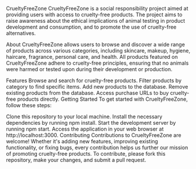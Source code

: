 CrueltyFreeZone
CrueltyFreeZone is a social responsibility project aimed at providing users with access to cruelty-free products. The project aims to raise awareness about the ethical implications of animal testing in product development and consumption, and to promote the use of cruelty-free alternatives.

About
CrueltyFreeZone allows users to browse and discover a wide range of products across various categories, including skincare, makeup, hygiene, haircare, fragrance, personal care, and health. All products featured on CrueltyFreeZone adhere to cruelty-free principles, ensuring that no animals were harmed or tested upon during their development or production.

Features
Browse and search for cruelty-free products.
Filter products by category to find specific items.
Add new products to the database.
Remove existing products from the database.
Access purchase URLs to buy cruelty-free products directly.
Getting Started
To get started with CrueltyFreeZone, follow these steps:

Clone this repository to your local machine.
Install the necessary dependencies by running npm install.
Start the development server by running npm start.
Access the application in your web browser at http://localhost:3000.
Contributing
Contributions to CrueltyFreeZone are welcome! Whether it's adding new features, improving existing functionality, or fixing bugs, every contribution helps us further our mission of promoting cruelty-free products. To contribute, please fork this repository, make your changes, and submit a pull request.

